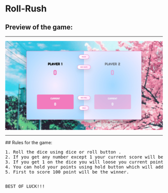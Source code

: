 # Roll-Rush
## Preview of the game:
<hr />
<img src="./assets/roll-rush-preview.jpeg" />
<hr />
## Rules for the game: 
<pre>
1. Roll the dice using dice or roll button .
2. If you get any number except 1 your current score will be added with the number on the dice.
3. If you get 1 on the dice you will loose you current points and turn will go to the next player.
4. You can hold your points using hold button which will add your current score to the Total score and turn will go to next player.
5. First to score 100 point will be the winner.

BEST OF LUCK!!!
</pre>
